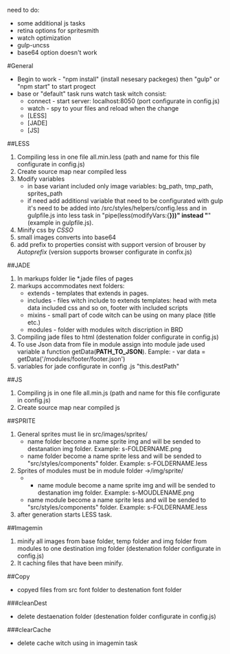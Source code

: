 need to do:
- some additional js tasks
- retina options for spritesmith
- watch optimization
- gulp-uncss 
- base64 option doesn't work


#General
- Begin to work - "npm install" (install nesesary packeges) then "gulp" or "npm start" to start progect
- base or "default" task runs watch task witch consist:
	- connect - start server: localhost:8050 (port configurate in config.js)
	- watch - spy to your files and reload when the change
	- [LESS]
	- [JADE]
	- [JS]


##LESS
1. Compiling less in one file all.min.less (path and name for this file configurate in config.js)
2. Create source map near compiled less
3. Modify variables 
	* in base variant included only image variables: bg_path, tmp_path, sprites_path
	* if need add additionsl variable that need to be configurated with gulp it's need to be added into /src/styles/helpers/config.less and in gulpfile.js into less task in "pipe(less(modifyVars:{____}))" instead "____" (example in gulpfile.js).
4. Minify css by *CSSO*
5. small images converts into base64 
6. add prefix to properties consist with support version of brouser by *Autoprefix* (version supports browser configurate in confix.js)

##JADE
1. In markups folder lie *.jade files of pages
2. markups accommodates next folders:
	- extends - templates that extends in pages.
	- includes - files witch include to extends templates: head with meta data included css and so on, footer with included scripts
	- mixins - small part of code witch can be using on many place (title etc.)
	- modules - folder with modules witch discription in BRD 
3. Compiling jade files to html (destenation folder configurate in config.js)
4. To use Json data from file in module assign into module jade used variable a function getData(__PATH_TO_JSON__). Eample: - var data = getData('/modules/footer/footer.json')
5. variables for jade configurate in config .js "this.destPath"

##JS
1. Compiling js in one file all.min.js (path and name for this file configurate in config.js)
2. Create source map near compiled js

##SPRITE
1. General sprites must lie in src/images/sprites/
	- name folder become a name sprite img and will be sended to destanation img folder. Example: s-FOLDERNAME.png
	- name folder become a name sprite less and will be sended to "src/styles/components" folder. Example: s-FOLDERNAME.less
2. Sprites of modules must be in module folder ->/img/sprite/
	- - name module become a name sprite img and will be sended to destanation img folder. Example: s-MOUDLENAME.png
	- name module become a name sprite less and will be sended to "src/styles/components" folder. Example: s-FOLDERNAME.less
3. after generation starts LESS task.

##Imagemin
1. minify all images from base folder, temp folder and img folder from modules to one destination img folder (destenation folder configurate in config.js)
2. It caching files that have been minify.

##Copy
- copyed files from src font folder to destenation font folder

###cleanDest
- delete destaenation folder (destenation folder configurate in config.js)

###clearCache
- delete cache witch using in imagemin task